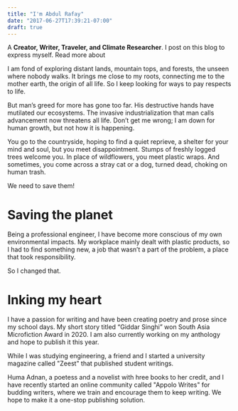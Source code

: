 ```yaml
---
title: "I'm Abdul Rafay"
date: "2017-06-27T17:39:21-07:00"
draft: true
---
```


A **Creator, Writer, Traveler, and Climate Researcher**. I post on this blog to express myself. Read more about

I am fond of exploring distant lands, mountain tops, and forests, the unseen where nobody walks. It brings me close to my roots, connecting me to the mother earth, the origin of all life. So I keep looking for ways to pay respects to life.

But man’s greed for more has gone too far. His destructive hands have mutilated our ecosystems. The invasive industrialization that man calls advancement now threatens all life. Don’t get me wrong; I am down for human growth, but not how it is happening.

You go to the countryside, hoping to find a quiet reprieve, a shelter for your mind and soul, but you meet disappointment. Stumps of freshly logged trees welcome you. In place of wildflowers, you meet plastic wraps. And sometimes, you come across a stray cat or a dog, turned dead, choking on human trash.

We need to save them!


# Saving the planet

Being a professional engineer, I have become more conscious of my own environmental impacts. My workplace mainly dealt with plastic products, so I had to find something new, a job that wasn’t a part of the problem, a place that took responsibility. 

So I changed that.

# Inking my heart

I have a passion for writing and have been creating poetry and prose since my school days.  My short story titled “Giddar Singhi” won South Asia Microfiction Award in 2020. I am also currently working on my anthology and hope to publish it this year.

While I was studying engineering, a friend and I started a university magazine called "Zeest" that published student writings.

Huma Adnan, a poetess and a novelist with hree books to her credit, and I have recently started an online community called "Appolo Writes" for budding writers, where we train and encourage them to keep writing. We hope to make it a one-stop publishing solution.






